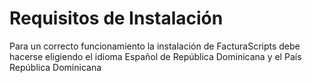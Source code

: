 # Requisitos de Instalación

Para un correcto funcionamiento la instalación de FacturaScripts debe hacerse eligiendo el idioma Español de República Dominicana y el País República Dominicana

